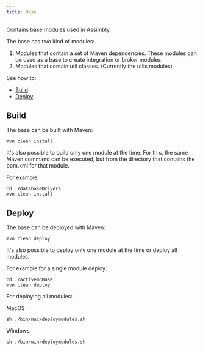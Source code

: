 ```yaml
---
title: Base
---
```



Contains base modules used in Assimbly.

The base has two kind of modules:

1. Modules that contain a set of Maven dependencies.
These modules can be used as a base to create
integration or broker modules.
2. Modules that contain util classes. (Currently the utils modules)

See how to:
- [Build](#build)
- [Deploy](#deploy)


## Build

The base can be built with Maven:

```
mvn clean install
```

It's also possible to build only one module at the time.
For this, the same Maven command can be executed, but
from the directory that contains the pom.xml for that module.

For example:

```
cd ./databaseDrivers
mvn clean install
```
## Deploy

The base can be deployed with Maven:

```
mvn clean deploy
```

It's also possible to deploy only one module at the time
or deploy all modules.

For example for a single module deploy:

```
cd ./activemqBase
mvn clean deploy
```

For deploying all modules:

MacOS
```
sh ./bin/mac/deploymodules.sh
```

Windows
```
sh ./bin/win/deploymodules.sh
```
